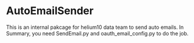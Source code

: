 # AutoEmailSender
This is an internal pakcage for helium10 data team to send auto emails. In Summary, you need SendEmail.py and oauth_email_config.py to do the job.
